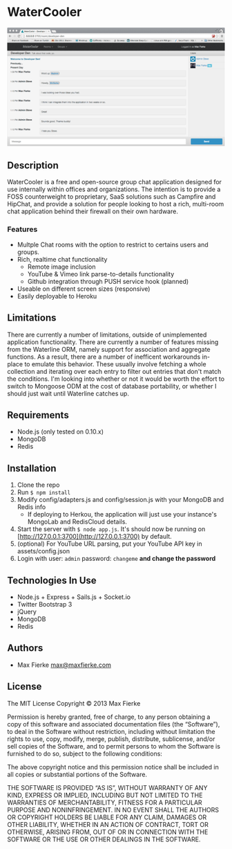 # WaterCooler
![WaterCooler in action!](screenshots/watercooler_maxhatesadminsteve.png)
## Description
WaterCooler is a free and open-source group chat application designed for use internally within offices and organizations. The intention is to provide a FOSS counterweight to proprietary, SaaS solutions such as Campfire and HipChat, and provide a solution for people looking to host a rich, multi-room chat application behind their firewall on their own hardware.

### Features
* Multple Chat rooms with the option to restrict to certains users and groups.
* Rich, realtime chat functionality
    * Remote image inclusion
    * YouTube & Vimeo link parse-to-details functionality
    * Github integration through PUSH service hook (planned)
* Useable on different screen sizes (responsive)
* Easily deployable to Heroku

## Limitations
There are currently a number of limitations, outside of unimplemented application functionality. There are currently a number of features missing from the Waterline ORM, namely support for association and aggregate functions. As a result, there are a number of inefficent workarounds in-place to emulate this behavior. These usually involve fetching a whole collection and iterating over each entry to filter out entries that don't match the conditions. I'm looking into whether or not it would be worth the effort to switch to Mongoose ODM at the cost of database portability, or whether I should just wait until Waterline catches up.

## Requirements
* Node.js (only tested on 0.10.x)
* MongoDB
* Redis

## Installation
1. Clone the repo
2. Run `$ npm install`
3. Modify config/adapters.js and config/session.js with your MongoDB and Redis info
    * If deploying to Herkou, the application will just use your instance's MongoLab and RedisCloud details.
4. Start the server with `$ node app.js`. It's should now be running on [http://127.0.0.1:3700](http://127.0.0.1:3700) by default.
5. (optional) For YouTube URL parsing, put your YouTube API key in assets/config.json
6. Login with user: `admin` password: `changeme` **and change the password**

## Technologies In Use
* Node.js + Express + Sails.js + Socket.io
* Twitter Bootstrap 3
* jQuery
* MongoDB
* Redis

## Authors
* Max Fierke <max@maxfierke.com>

## License
The MIT License
Copyright © 2013 Max Fierke

Permission is hereby granted, free of charge, to any person obtaining a copy of this software and associated documentation files (the “Software”), to deal in the Software without restriction, including without limitation the rights to use, copy, modify, merge, publish, distribute, sublicense, and/or sell copies of the Software, and to permit persons to whom the Software is furnished to do so, subject to the following conditions:

The above copyright notice and this permission notice shall be included in all copies or substantial portions of the Software.

THE SOFTWARE IS PROVIDED “AS IS”, WITHOUT WARRANTY OF ANY KIND, EXPRESS OR IMPLIED, INCLUDING BUT NOT LIMITED TO THE WARRANTIES OF MERCHANTABILITY, FITNESS FOR A PARTICULAR PURPOSE AND NONINFRINGEMENT. IN NO EVENT SHALL THE AUTHORS OR COPYRIGHT HOLDERS BE LIABLE FOR ANY CLAIM, DAMAGES OR OTHER LIABILITY, WHETHER IN AN ACTION OF CONTRACT, TORT OR OTHERWISE, ARISING FROM, OUT OF OR IN CONNECTION WITH THE SOFTWARE OR THE USE OR OTHER DEALINGS IN THE SOFTWARE.

